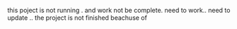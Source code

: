 this poject is not running . and work not be complete.
need to work.. need to update
..
the project is not finished beachuse of
